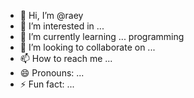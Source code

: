 - 👋 Hi, I’m @raey
- 👀 I’m interested in ...
- 🌱 I’m currently learning ... programming
- 💞️ I’m looking to collaborate on ...
- 📫 How to reach me ...
- 😄 Pronouns: ...
- ⚡ Fun fact: ...

<!---
lizzngatia/lizzngatia is a ✨ special ✨ repository because its `README.md` (this file) appears on your GitHub profile.
You can click the Preview link to take a look at your changes.
--->
